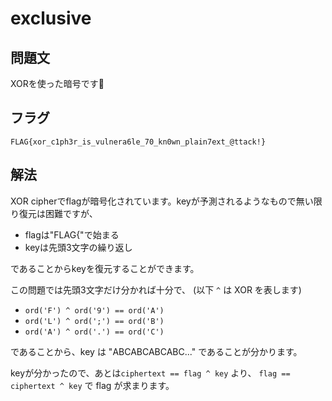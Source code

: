 # exclusive

## 問題文
XORを使った暗号です🔐


## フラグ
`FLAG{xor_c1ph3r_is_vulnera6le_70_kn0wn_plain7ext_@ttack!}`

## 解法
XOR cipherでflagが暗号化されています。keyが予測されるようなもので無い限り復元は困難ですが、
- flagは"FLAG{"で始まる
- keyは先頭3文字の繰り返し 

であることからkeyを復元することができます。

この問題では先頭3文字だけ分かれば十分で、
(以下 `^` は XOR を表します)
- `ord('F') ^ ord('9') == ord('A')`
- `ord('L') ^ ord(';') == ord('B')`
- `ord('A') ^ ord('.') == ord('C')`

であることから、key は "ABCABCABCABC..." であることが分かります。

keyが分かったので、あとは`ciphertext == flag ^ key` より、 `flag == ciphertext ^ key` で flag が求まります。 



